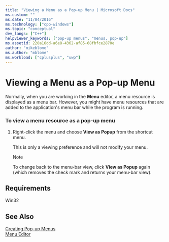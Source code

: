 ```yaml
---
title: "Viewing a Menu as a Pop-up Menu | Microsoft Docs"
ms.custom: ""
ms.date: "11/04/2016"
ms.technology: ["cpp-windows"]
ms.topic: "conceptual"
dev_langs: ["C++"]
helpviewer_keywords: ["pop-up menus", "menus, pop-up"]
ms.assetid: 220a16dd-a6e8-4362-af85-68fbfce2870e
author: "mikeblome"
ms.author: "mblome"
ms.workload: ["cplusplus", "uwp"]
---
```

# Viewing a Menu as a Pop-up Menu

Normally, when you are working in the **Menu** editor, a menu resource is displayed as a menu bar. However, you might have menu resources that are added to the application's menu bar while the program is running.

### To view a menu resource as a pop-up menu

1. Right-click the menu and choose **View as Popup** from the shortcut menu.

   This is only a viewing preference and will not modify your menu.

   > [!NOTE]
   > To change back to the menu-bar view, click **View as Popup** again (which removes the check mark and returns your menu-bar view).

## Requirements

Win32

## See Also

[Creating Pop-up Menus](../windows/creating-pop-up-menus.md)  
[Menu Editor](../windows/menu-editor.md)  